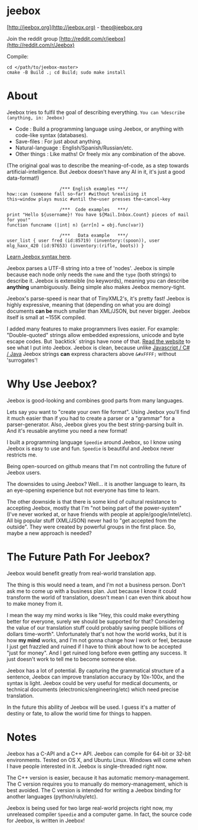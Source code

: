 # jeebox

[http://jeebox.org](http://jeebox.org) \- [theo@jeebox.org](mailto:theo@jeebox.org)

Join the reddit group [http://reddit.com/r/jeebox](http://reddit.com/r/Jeebox)

Compile:

    cd </path/to/jeebox-master>
    cmake -B Build .; cd Build; sudo make install

# About

Jeebox tries to fulfil the goal of describing everything.     `You can %describe (anything, in: Jeebox)`

* Code : Build a programming language using Jeebox, or anything with code-like syntax (databases).
* Save-files : For just about anything.
* Natural-language : English/Spanish/Russian/etc.
* Other things : Like maths! Or freely mix any combination of the above.

(The original goal was to describe the meaning-of-code, as a step towards artificial-intelligence. But Jeebox doesn't have any AI in it, it's just a good data-format!)
	
                        /*** English examples ***/
    how::can (someone fall so~far) #without %realising it
    this~window plays music #until the~user presses the~cancel~key
    
                        /***  Code examples   ***/
    print "Hello ${username}! You have ${Mail.Inbox.Count} pieces of mail for you!"
    function funcname (|int| n) {arr[n] = obj.func(var)}
    
                        /***   Data example   ***/
	user_list { user fred (id:85719) (inventory:(spoon)), user mlg_haxx_420 (id:97653) (inventory:(rifle, boots)) }

[Learn Jeebox syntax here](http://jeebox.org/stuff/introduction).


Jeebox parses a UTF-8 string into a tree of 'nodes'. Jeebox is simple because each node only needs the `name` and the `type` (both strings) to describe it. Jeebox is extensible (no keywords), meaning you can describe **anything** unambiguously. Being simple also makes Jeebox memory-tight.

Jeebox's parse-speed is near that of TinyXML2's, it's pretty fast! Jeebox is highly expressive, meaning that (depending on what you are doing) documents **can be** much smaller than XML/JSON, but never bigger. Jeebox itself is small at ~155K compiled.

I added many features to make programmers lives easier. For example: "Double-quoted" strings allow embedded expressions, unicode and byte escape codes. But \`backtick\` strings have none of that. [Read the website](http://jeebox.org/stuff/introduction) to see what I put into Jeebox. Jeebox is clean, because unlike [Javascript / C# / Java](https://msdn.microsoft.com/en-us/data/aa664669(v=vs.85)) Jeebox strings **can** express characters above `&#xFFFF;` without 'surrogates'!

# Why Use Jeebox?

Jeebox is good-looking and combines good parts from many languages.

Lets say you want to "create your own file format". Using Jeebox you'll find it much easier than if you had to create a parser or a "grammar" for a parser-generator. Also, Jeebox gives you the best string-parsing built in. And it's reusable anytime you need a new format!

I built a programming language `Speedie` around Jeebox, so I know using Jeebox is easy to use and fun. `Speedie` is beautiful and Jeebox never restricts me.

Being open-sourced on github means that I'm not controlling the future of Jeebox users.

The downsides to using Jeebox? Well... it is another language to learn, its an eye-opening experience but not everyone has time to learn.

The other downside is that there is some kind of cultural resistance to accepting Jeebox, mostly that I'm "not being part of the power-system" (I've never worked at, or have friends with people at apple/google/intel/etc). All big popular stuff (XML/JSON) never had to "get accepted from the outside". They were created by powerful groups in the first place. So, maybe a new approach is needed?

# The Future Path For Jeebox?

Jeebox would benefit greatly from real-world translation app.

The thing is this would need a team, and I'm not a business person. Don't ask me to come up with a business plan. Just because I know it could transform the world of translation, doesn't mean I can even think about how to make money from it.

I mean the way my mind works is like "Hey, this could make everything better for everyone, surely we should be supported for that? Considering the value of our translation stuff could probably saving people billions of dollars time-worth". Unfortunately that's not how the world works, but it is how **my mind** works, and I'm not gonna change how I work or feel, because I just get frazzled and ruined if I have to think about how to be accepted "just for money". And I get ruined long before even getting any success. It just doesn't work to tell me to become someone else.

Jeebox has a lot of potential. By capturing the grammatical structure of a sentence, Jeebox can improve translation accuracy by 10x-100x, and the syntax is light. Jeebox could be very useful for medical documents, or technical documents (electronics/engineering/etc) which need precise translation.

In the future this ability of Jeebox will be used. I guess it's a matter of destiny or fate, to allow the world time for things to happen.

# Notes

Jeebox has a C-API and a C++ API. Jeebox can compile for 64-bit or 32-bit environments. Tested on OS X, and Ubuntu Linux. Windows will come when I have people interested in it. Jeebox is single-threaded right now.

The C++ version is easier, because it has automatic memory-management. The C version requires you to manually do memory-management, which is best avoided. The C version is intended for writing a Jeebox binding for another languages (python/ruby/etc).

Jeebox is being used for two large real-world projects right now, my unreleased compiler `Speedie` and a computer game. In fact, the source code for Jeebox, is written in Jeebox!

